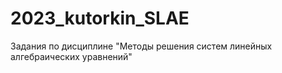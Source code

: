 # 2023_kutorkin_SLAE
Задания по дисциплине "Методы решения систем линейных алгебраических уравнений"
